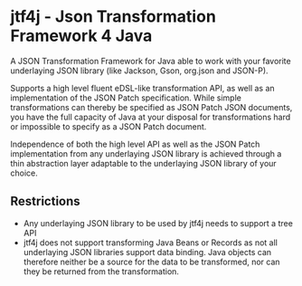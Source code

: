 # jtf4j - Json Transformation Framework 4 Java
A JSON Transformation Framework for Java able to work with your favorite underlaying JSON library (like Jackson, Gson, org.json and JSON-P).

Supports a high level fluent eDSL-like transformation API, as well as an implementation of the JSON Patch specification. While simple transformations can thereby be specified as JSON Patch JSON documents, you have the full capacity of Java at your disposal for transformations hard or impossible to specify as a JSON Patch document.

Independence of both the high level API as well as the JSON Patch implementation from any underlaying JSON library is achieved through a thin abstraction layer adaptable to the underlaying JSON library of your choice.

## Restrictions
- Any underlaying JSON library to be used by jtf4j needs to support a tree API
- jtf4j does not support transforming Java Beans or Records as not all underlaying JSON libraries support data binding. Java objects can therefore neither be a source for the data to be transformed, nor can they be returned from the transformation.
